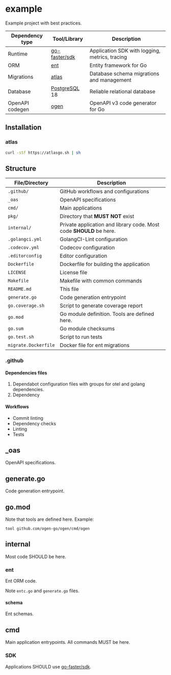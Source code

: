 # example

Example project with best practices.

| Dependency type | Tool/Library                                      | Description                                    |
|-----------------|---------------------------------------------------|------------------------------------------------|
| Runtime         | [go-faster/sdk](https://github.com/go-faster/sdk) | Application SDK with logging, metrics, tracing |
| ORM             | [ent](https://entgo.io/)                          | Entity framework for Go                        |
| Migrations      | [atlas](https://atlasgo.io/)                      | Database schema migrations and management      |
| Database        | [PostgreSQL](http://postgresql.org/) 18           | Reliable relational database                   |
| OpenAPI codegen | [ogen](https://ogen.dev/)                         | OpenAPI v3 code generator for Go               |

## Installation

### atlas

```bash
curl -sSf https://atlasgo.sh | sh
```

## Structure

| File/Directory       | Description                                                         |
|----------------------|---------------------------------------------------------------------|
| `.github/`           | GitHub workflows and configurations                                 |
| `_oas`               | OpenAPI specifications                                              |
| `cmd/`               | Main applications                                                   |
| `pkg/`               | Directory that **MUST NOT** exist                                   |
| `internal/`          | Private application and library code. Most code **SHOULD** be here. |
| `.golangci.yml`      | GolangCI-Lint configuration                                         |
| `.codecov.yml`       | Codecov configuration                                               |
| `.editorconfig`      | Editor configuration                                                |
| `Dockerfile`         | Dockerfile for building the application                             |
| `LICENSE`            | License file                                                        |
| `Makefile`           | Makefile with common commands                                       |
| `README.md`          | This file                                                           |
| `generate.go`        | Code generation entrypoint                                          |
| `go.coverage.sh`     | Script to generate coverage report                                  |
| `go.mod`             | Go module definition. Tools are defined here.                       |
| `go.sum`             | Go module checksums                                                 |
| `go.test.sh`         | Script to run tests                                                 |
| `migrate.Dockerfile` | Docker file for ent migrations                                      |

### .github

#### Dependencies files

1. Dependabot configuration files with groups for otel and golang dependencies.
2. Dependency

#### Workflows

- Commit linting
- Dependency checks
- Linting
- Tests

##  _oas

OpenAPI specifications.

## generate.go

Code generation entrypoint.

## go.mod

Note that tools are defined here.
Example:

```
tool github.com/ogen-go/ogen/cmd/ogen
```

## internal

Most code SHOULD be here.

### ent

Ent ORM code.

Note `entc.go` and `generate.go` files.

#### schema

Ent schemas.

## cmd

Main application entrypoints.
All commands MUST be here.

### SDK

Applications SHOULD use [go-faster/sdk](https://github.com/go-faster/sdk).

